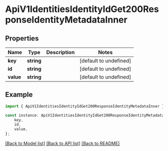 # ApiV1IdentitiesIdentityIdGet200ResponseIdentityMetadataInner


## Properties

Name | Type | Description | Notes
------------ | ------------- | ------------- | -------------
**key** | **string** |  | [default to undefined]
**id** | **string** |  | [default to undefined]
**value** | **string** |  | [default to undefined]

## Example

```typescript
import { ApiV1IdentitiesIdentityIdGet200ResponseIdentityMetadataInner } from './api';

const instance: ApiV1IdentitiesIdentityIdGet200ResponseIdentityMetadataInner = {
    key,
    id,
    value,
};
```

[[Back to Model list]](../README.md#documentation-for-models) [[Back to API list]](../README.md#documentation-for-api-endpoints) [[Back to README]](../README.md)
